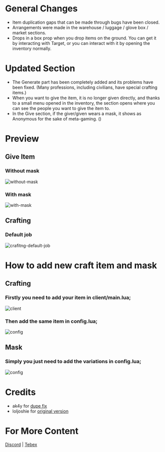 # General Changes

- Item duplication gaps that can be made through bugs have been closed.
- Arrangements were made in the warehouse / luggage / glove box / market sections.
- Drops in a box prop when you drop items on the ground. You can get it by interacting with Target, or you can interact with it by opening the inventory normally.

# Updated Section

- The Generate part has been completely added and its problems have been fixed. (Many professions, including civilians, have special crafting items.)
- When you want to give the item, it is no longer given directly, and thanks to a small menu opened in the inventory, the section opens where you can see the people you want to give the item to.
- In the Give section, if the giver/given wears a mask, it shows as Anonymous for the sake of meta-gaming. ()

# Preview

## Give Item

### Without mask
![without-mask](https://cdn.discordapp.com/attachments/1071916253121364139/1071952829385822279/image.png)

### With mask
![with-mask](https://cdn.discordapp.com/attachments/1071916253121364139/1071952829859774605/image.jpg)

## Crafting

### Default job
![crafitng-default-job](https://cdn.discordapp.com/attachments/1071916253121364139/1071952830275006545/1.png)

# How to add new craft item and mask

## Crafting

### Firstly you need to add your item in client/main.lua;
![client](https://cdn.discordapp.com/attachments/1071916253121364139/1071956317226422402/image.png)

### Then add the same item in config.lua;
![config](https://user-images.githubusercontent.com/120514341/216857853-d299f76c-810e-4d3b-b657-09f09501921a.png)

## Mask

### Simply you just need to add the variations in config.lua;
![config](https://user-images.githubusercontent.com/120514341/216858305-00fb77f7-6331-452f-b071-1297b7a126d3.png)

# Credits

- ak4y for <a href="https://github.com/ak4y/qb-inventory">dupe fix</a>
- loljoshie for <a href="https://github.com/loljoshie/lj-inventory">original version</a>

# For More Content

[Discord](https://discord.gg/7aEchwgPu9) | [Tebex](https://gct.tebex.io) 
